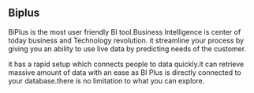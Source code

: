 ## Biplus
BiPlus is the most user friendly BI tool.Business Intelligence is center of today business and Technology revolution. it streamline your process by giving you an ability to use live data by predicting needs of the customer.

it has a rapid setup which connects people to data quickly.it can retrieve massive amount of data with an ease as BI Plus is directly connected to your database.there is no limitation to what you can explore.
<!--stackedit_data:
eyJoaXN0b3J5IjpbMTAwNzQ2NzQ2MV19
-->
